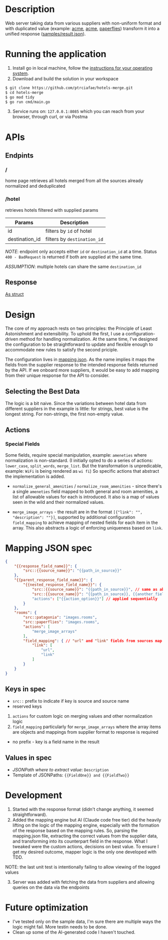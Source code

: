 # Description

Web server taking data from various suppliers with non-uniform format and with duplicated value (example:
[acme](https://5f2be0b4ffc88500167b85a0.mockapi.io/suppliers/acme),
[acme](https://5f2be0b4ffc88500167b85a0.mockapi.io/suppliers/acme),
[paperflies](https://5f2be0b4ffc88500167b85a0.mockapi.io/suppliers/paperflies))
transform it into a unified response ([samples/result.json](https://github.com/ptrciafae/hotels-merge/blob/16d923e012b0a52608df31faac4a51c56cdb6e69/samples/result.json)).

# Running the application

1. Install go in local machine, follow the [instructions for your operating system](https://www.bytesizego.com/blog/installing-golang).
2. Download and build the solution in your workspace

```bash
$ git clone https://github.com/ptrciafae/hotels-merge.git
$ cd hotels-merge
$ go mod tidy
$ go run cmd/main.go
```

3. Service runs on: `127.0.0.1:8085` which you can reach from your browser, through curl, or via Postma

# APIs

## Endpints

### /

home page retrieves all hotels merged from all the sources already normalized and deduplicated

### /hotel

retrieves hotels filtered with supplied params

| Params         | Description                 |
| -------------- | --------------------------- |
| id             | filters by `id` of hotel    |
| destination_id | filters by `destination_id` |

_NOTE_: endpoint only accepts either `id` or `destination_id` at a time. Status `400 - BadRequest` is returned if both are supplied at the same time.

_ASSUMPTION_: multiple hotels can share the same `destination_id`

## Response

[As struct](https://github.com/ptrciafae/hotels-merge/blob/16d923e012b0a52608df31faac4a51c56cdb6e69/internal/hotels/hotels.go)

# Design

The core of my approach rests on two principles: the Principle of Least Astonishment and extensibility. To uphold the first, I use a configuration-driven method for handling normalization. At the same time, I’ve designed the configuration to be straightforward to update and flexible enough to accommodate new rules to satisfy the second priciple.

The configuration lives in [mapping.json](https://github.com/ptrciafae/hotels-merge/blob/16d923e012b0a52608df31faac4a51c56cdb6e69/mapping.json). As the name implies it maps the fields from the supplier response to the intended response fields returned by the API. If we onboard more suppliers, it would be easy to add mapping from their unique response for the API to consider.

## Selecting the Best Data

The logic is a bit naive. Since the variations between hotel data from different suppliers in the example is little: for strings, best value is the longest string. For non-strings, the first non-empty value.

## Actions

### Special Fields

Some fields, require special manipulation, example: `ameneties` where normalization is non-standard. (I initially opted to do a series of actions: `lower_case`, `split_words`, `merge_list`. But the transformation is unpredicable, example: `WiFi` is being rendered as `wi fi`) So specific actions that abstract the implementation is added.

- `normalize_general_amenities` / `normalize_room_amenities` - since there's a single `ameneties` field mapped to both general and room amenities, a list of allowable values for each is introduced. It also is a map of values seen in the wild and their normalized values.

- `merge_image_arrays` - the result are in the format `[{"link": "", "description": ""}]`, supported by additional configuration `field_mapping` to achieve mapping of nested fields for each item in the array. This also abstracts a logic of enforcing uniqueness based on `link`.

# Mapping JSON spec

```json
{
    "{{response_field_name}}": {
        "src::{{source_name}}": "{{path_in_source}}"
    },
    "{{parent_response_field_name}}": {
        "{{nested_response_field_name}}": {
            "src::{{source_name}}": "{{path_in_source}}", // same as above
            "src::{{source_name}}": "{{path_in_source}}, {{another_field}}" // combination of multiple fields
            "actions": ["{{action_option}}"] // applied sequentially
        }
    },
    "rooms": {
        "src::patagonia": "images.rooms",
        "src::paperflies": "images.rooms",
        "actions": [
            "merge_image_arrays"
        ],
        "field_mapping": { // "url" and "link" fields from sources map to "link" in response
            "link": [
                "url",
                "link"
            ]
        }
    }
}
```

## Keys in spec

- `src::` prefix to indicate if key is source and source name
- reserved keys

1. `actions` for custom logic on merging values and other normalization logic
1. `field_mapping` particularly for `merge_image_arrays` where the array items are objects and mappings from supplier format to response is required

- no prefix - key is a field name in the result

## Values in spec

- _JSONPath where to extract value_: `Description`
- Template of JSONPaths: `{{FieldOne}} and {{FieldTwo}}`

# Development

1. Started with the response format (didn't change anything, it seemed straightforward).
2. Added the mapping engine but AI (Claude code free tier) did the heavily lifting on the logic of the mapping engine, especially with the formation of the response based on the mapping rules. So, parsing the mapping.json file, extracting the correct values from the supplier data, and transforming into its counterpart field in the response. What I tweaked were the custom actions, decisions on best value. To ensure I get my desired outcome, mapper logic is the only one developed with TDD.

NOTE: the last unit test is intentionally failing to allow viewing of the logged values

3. Server was added with fetching the data from suppliers and allowing queries on the data via the endpoints

# Future optimization

- I've tested only on the sample data, I'm sure there are multiple ways the logic might fail. More testin needs to be done.
- Clean up some of the AI-generated code I haven't touched.
